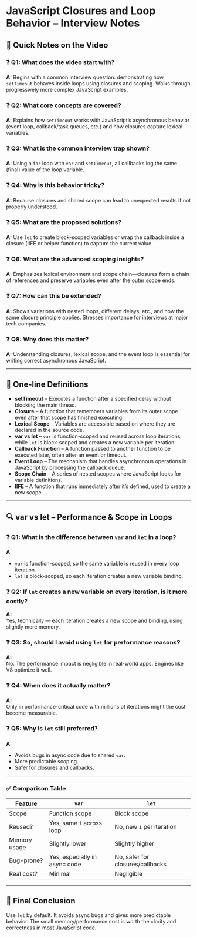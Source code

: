 
# JavaScript Closures and Loop Behavior – Interview Notes

## 📝 Quick Notes on the Video

### ❓ Q1: What does the video start with?
**A:** Begins with a common interview question: demonstrating how `setTimeout` behaves inside loops using closures and scoping. Walks through progressively more complex JavaScript examples.

### ❓ Q2: What core concepts are covered?
**A:** Explains how `setTimeout` works with JavaScript’s asynchronous behavior (event loop, callback/task queues, etc.) and how closures capture lexical variables.

### ❓ Q3: What is the common interview trap shown?
**A:** Using a `for` loop with `var` and `setTimeout`, all callbacks log the same (final) value of the loop variable.

### ❓ Q4: Why is this behavior tricky?
**A:** Because closures and shared scope can lead to unexpected results if not properly understood.

### ❓ Q5: What are the proposed solutions?
**A:** Use `let` to create block-scoped variables or wrap the callback inside a closure (IIFE or helper function) to capture the current value.

### ❓ Q6: What are the advanced scoping insights?
**A:** Emphasizes lexical environment and scope chain—closures form a chain of references and preserve variables even after the outer scope ends.

### ❓ Q7: How can this be extended?
**A:** Shows variations with nested loops, different delays, etc., and how the same closure principle applies. Stresses importance for interviews at major tech companies.

### ❓ Q8: Why does this matter?
**A:** Understanding closures, lexical scope, and the event loop is essential for writing correct asynchronous JavaScript.

---

## 📘 One-line Definitions

- **setTimeout** – Executes a function after a specified delay without blocking the main thread.
- **Closure** – A function that remembers variables from its outer scope even after that scope has finished executing.
- **Lexical Scope** – Variables are accessible based on where they are declared in the source code.
- **var vs let** – `var` is function-scoped and reused across loop iterations, while `let` is block-scoped and creates a new variable per iteration.
- **Callback Function** – A function passed to another function to be executed later, often after an event or timeout.
- **Event Loop** – The mechanism that handles asynchronous operations in JavaScript by processing the callback queue.
- **Scope Chain** – A series of nested scopes where JavaScript looks for variable definitions.
- **IIFE** – A function that runs immediately after it’s defined, used to create a new scope.

---

## 🔍 var vs let – Performance & Scope in Loops

### ❓ Q1: What is the difference between `var` and `let` in a loop?
**A:**  
- `var` is function-scoped, so the same variable is reused in every loop iteration.  
- `let` is block-scoped, so each iteration creates a new variable binding.

### ❓ Q2: If `let` creates a new variable on every iteration, is it more costly?
**A:**  
Yes, technically — each iteration creates a new scope and binding, using slightly more memory.

### ❓ Q3: So, should I avoid using `let` for performance reasons?
**A:**  
No. The performance impact is negligible in real-world apps. Engines like V8 optimize it well.

### ❓ Q4: When does it actually matter?
**A:**  
Only in performance-critical code with millions of iterations might the cost become measurable.

### ❓ Q5: Why is `let` still preferred?
**A:**  
- Avoids bugs in async code due to shared `var`.  
- More predictable scoping.  
- Safer for closures and callbacks.

---

### ✅ Comparison Table

| Feature        | `var`                         | `let`                            |
|----------------|-------------------------------|----------------------------------|
| Scope          | Function scope                | Block scope                      |
| Reused?        | Yes, same `i` across loop     | No, new `i` per iteration        |
| Memory usage   | Slightly lower                | Slightly higher                  |
| Bug-prone?     | Yes, especially in async code | No, safer for closures/callbacks |
| Real cost?     | Minimal                       | Negligible                       |

---

## 📌 Final Conclusion

Use `let` by default. It avoids async bugs and gives more predictable behavior. The small memory/performance cost is worth the clarity and correctness in most JavaScript code.

